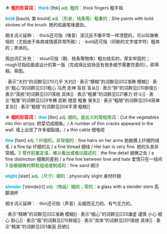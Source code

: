 ☀ <font color="red">**粗的形容词：**</font>
<font color="sky blue">**thick**</font> [θɪk] 
<font color="rgb(227, 108, 9)">adj. 粗的：</font>thick fingers 粗手指
           
<font color="sky blue">**bold**</font> [bəʊld; 美 boʊld]
<font color="rgb(227, 108, 9)">adj.（形状、线条等）粗重的：</font>She paints with bold strokes of the brush. 她的绘画笔锋遒劲。

相关词义延伸：
· thick还可指（嗓音）深沉且不像平常一样清楚的，可以叫做嘶哑的（尤指由于疾病或情感异常所致）；
· bold还可指（印刷的文字或字符）粗体的；黑体的。

周边词汇补充：
· stout可指（鞋、枝条等物体）粗壮结实的，厚实牢固的；
· rough可指绘画或设计的第一版（完成得比较快且有很多细节需要完善的），即草稿、草图。

· 表示“大约”的词群见[[10几乎 大约]]
· 表示“模糊”的词群见[[02准确 模糊]]
· 表示“粗心”的词群见[[31粗心 马虎 走神 盲目 盲从]]
· 表示“胖”的词群见[[10胖瘦]]
· 表示“笼统”的词群见[[01笼统 具体]]
· 表示“粗暴”的词群见[[21暴力 好斗]]
· 表示“粗鲁”的词群见[[29专横 武断 随意 粗鲁 冒失]]
· 表示“粗陋”的词群见[[04简单 复杂]]
· 表示“粗糙”的词群见[[06平滑 粗糙]]

☀ <font color="red">**细的形容词：**</font>
<font color="sky blue">**thin**</font> [θɪn] 
<font color="rgb(227, 108, 9)">adj. 细的。是此义的常规用词：</font>Cut the vegetables into thin strips. 把菜切成细条。/ A number of thin cracks appeared in the wall. 墙上出现了许多细裂缝。/ a thin cable 细电缆

<font color="sky blue">**fine**</font> [faɪn] 
<font color="rgb(227, 108, 9)">adj. 1 纤细的，非常细的：</font>fine hairs on her arms 她胳膊上纤细的绒毛 / a fine tip 纤细的尖 / a fine thread 细线 / Her hair is very fine. 她的头发非常细。<font color="rgb(227, 108, 9)">2 常作前置定语，难以看出或难以描述的：</font>the fine detail 细微之处 / a fine distinction 细微的差别 / a fine line between love and hate 爱恨只在一线间 <font color="rgb(227, 108, 9)">3 由极细微的颗粒组成或制成的：</font>fine sand 细沙

<font color="sky blue">**slight**</font> [slaɪt] 
<font color="rgb(227, 108, 9)">adj.（尺寸）细的：</font>physically slight 身材纤细
           
<font color="sky blue">**slender**</font> [ˈslendə(r)]
<font color="rgb(227, 108, 9)">adj.（物品）细的；窄的：</font>a glass with a slender stem 高脚酒杯

相关词义延伸：
· thin还可指（声音）尖细而无力的、有气无力的。

· 表示“精确”的词群见[[02准确 模糊]]
· 表示“细心”的词群见[[33谦虚 谨慎 小心 细心 耐心]]
· 表示“瘦”的词群见[[10胖瘦]]
· 表示“具体”的词群见[[01笼统 具体]]
· 表示“精美”的词群见[[01美丽 丑陋]]
